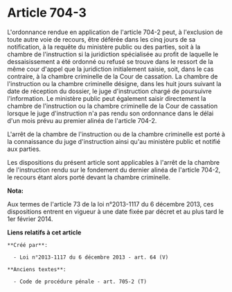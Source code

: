 # Article 704-3

L'ordonnance rendue en application de l'article 704-2 peut, à l'exclusion de toute autre voie de recours, être déférée dans
les cinq jours de sa notification, à la requête du ministère public ou des parties, soit à la chambre de l'instruction si la
juridiction spécialisée au profit de laquelle le dessaisissement a été ordonné ou refusé se trouve dans le ressort de la même
cour d'appel que la juridiction initialement saisie, soit, dans le cas contraire, à la chambre criminelle de la Cour de
cassation. La chambre de l'instruction ou la chambre criminelle désigne, dans les huit jours suivant la date de réception du
dossier, le juge d'instruction chargé de poursuivre l'information. Le ministère public peut également saisir directement la
chambre de l'instruction ou la chambre criminelle de la Cour de cassation lorsque le juge d'instruction n'a pas rendu son
ordonnance dans le délai d'un mois prévu au premier alinéa de l'article 704-2.

L'arrêt de la chambre de l'instruction ou de la chambre criminelle est porté à la connaissance du juge d'instruction ainsi
qu'au ministère public et notifié aux parties.

Les dispositions du présent article sont applicables à l'arrêt de la chambre de l'instruction rendu sur le fondement du
dernier alinéa de l'article 704-2, le recours étant alors porté devant la chambre criminelle.

**Nota:**

Aux termes de l'article 73 de la loi n°2013-1117 du 6 décembre 2013, ces dispositions entrent en vigueur à une date fixée par
décret et au plus tard le 1er février 2014.

**Liens relatifs à cet article**

	**Créé par**:

	  - Loi n°2013-1117 du 6 décembre 2013 - art. 64 (V)

	**Anciens textes**:

	  - Code de procédure pénale - art. 705-2 (T)
